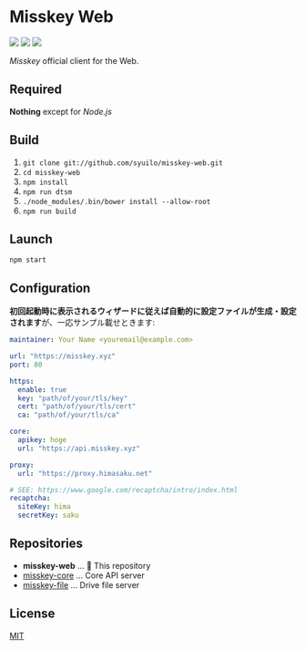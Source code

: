 Misskey Web
===========

[![][travis-badge]][travis-link]
[![][dependencies-badge]][dependencies-link]
[![][mit-badge]][mit]

*Misskey* official client for the Web.

Required
--------
**Nothing** except for *Node.js*

Build
-----
1. `git clone git://github.com/syuilo/misskey-web.git`
2. `cd misskey-web`
3. `npm install`
4. `npm run dtsm`
4. `./node_modules/.bin/bower install --allow-root`
5. `npm run build`

Launch
------
`npm start`

Configuration
-------------
**初回起動時に表示されるウィザードに従えば自動的に設定ファイルが生成・設定されます**が、一応サンプル載せときます:
``` yaml
maintainer: Your Name <youremail@example.com>

url: "https://misskey.xyz"
port: 80

https:
  enable: true
  key: "path/of/your/tls/key"
  cert: "path/of/your/tls/cert"
  ca: "path/of/your/tls/ca"

core:
  apikey: hoge
  url: "https://api.misskey.xyz"

proxy:
  url: "https://proxy.himasaku.net"

# SEE: https://www.google.com/recaptcha/intro/index.html
recaptcha:
  siteKey: hima
  secretKey: saku

```

Repositories
------------
* **misskey-web** ... :round_pushpin: This repository
* [misskey-core](https://github.com/syuilo/misskey-core) ... Core API server
* [misskey-file](https://github.com/syuilo/misskey-file) ... Drive file server

License
-------
[MIT](LICENSE)

[mit]:                http://opensource.org/licenses/MIT
[mit-badge]:          https://img.shields.io/badge/license-MIT-444444.svg?style=flat-square
[travis-link]:        https://travis-ci.org/syuilo/misskey-web
[travis-badge]:       http://img.shields.io/travis/syuilo/misskey-web.svg?style=flat-square
[dependencies-link]:  https://gemnasium.com/syuilo/misskey-web
[dependencies-badge]: https://img.shields.io/gemnasium/syuilo/misskey-web.svg?style=flat-square
